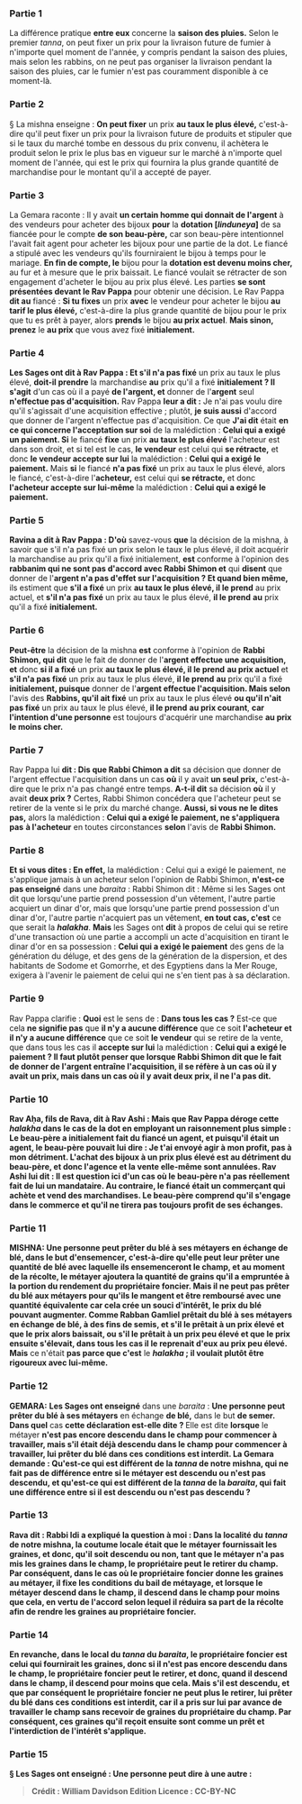 
### Partie 1
La différence pratique <b>entre eux</b> concerne la <b>saison des pluies.</b> Selon le premier <i>tanna</i>, on peut fixer un prix pour la livraison future de fumier à n'importe quel moment de l'année, y compris pendant la saison des pluies, mais selon les rabbins, on ne peut pas organiser la livraison pendant la saison des pluies, car le fumier n'est pas couramment disponible à ce moment-là.

### Partie 2
§ La mishna enseigne : <b>On peut fixer</b> un prix <b>au taux le plus élevé,</b> c'est-à-dire qu'il peut fixer un prix pour la livraison future de produits et stipuler que si le taux du marché tombe en dessous du prix convenu, il achètera le produit selon le prix le plus bas en vigueur sur le marché à n'importe quel moment de l'année, qui est le prix qui fournira la plus grande quantité de marchandise pour le montant qu'il a accepté de payer.

### Partie 3
La Gemara raconte : Il y avait <b>un certain homme qui donnait de l'argent</b> à des vendeurs pour acheter des bijoux <b>pour</b> la <b>dotation [<i>linduneya</i>]</b> de sa fiancée pour le compte <b>de son beau-père,</b> car son beau-père intentionnel l'avait fait agent pour acheter les bijoux pour une partie de la dot. Le fiancé a stipulé avec les vendeurs qu'ils fourniraient le bijou à temps pour le mariage. <b>En fin de compte, le</b> bijou pour la <b>dotation est devenu moins cher,</b> au fur et à mesure que le prix baissait. Le fiancé voulait se rétracter de son engagement d'acheter le bijou au prix plus élevé. Les parties <b>se sont présentées devant le Rav Pappa</b> pour obtenir une décision. Le Rav Pappa <b>dit au</b> fiancé : <b>Si tu fixes</b> un prix <b>avec</b> le vendeur pour acheter le bijou <b>au tarif le plus élevé,</b> c'est-à-dire la plus grande quantité de bijou pour le prix que tu es prêt à payer, alors <b>prends</b> le bijou <b>au prix actuel</b>. <b>Mais sinon, prenez</b> le <b>au prix</b> que vous avez fixé <b>initialement.</b>

### Partie 4
<b>Les Sages ont dit à Rav Pappa : Et s'il n'a pas fixé</b> un prix au taux le plus élevé, <b>doit-il prendre</b> la marchandise <b>au</b> prix qu'il a fixé <b>initialement ? Il s'agit</b> d'un cas où il a payé <b>de l'argent, et</b> donner de l'<b>argent</b> seul <b>n'effectue pas d'acquisition.</b> Rav Pappa <b>leur a dit :</b> Je n'ai pas voulu dire qu'il s'agissait d'une acquisition effective ; plutôt, <b>je suis aussi</b> d'accord que donner de l'argent n'effectue pas d'acquisition. Ce que <b>J'ai dit</b> était <b>en ce qui concerne l'acceptation sur soi</b> de la malédiction : <b>Celui qui a exigé un paiement. Si</b> le fiancé <b>fixe</b> un prix <b>au taux le plus élevé</b> l'acheteur est dans son droit, et si tel est le cas, <b>le vendeur</b> est celui qui <b>se rétracte,</b> et donc <b>le vendeur accepte sur lui</b> la malédiction : <b>Celui qui a exigé le paiement.</b> Mais <b>si</b> le fiancé <b>n'a pas fixé</b> un prix au taux le plus élevé, alors le fiancé, c'est-à-dire l'<b>acheteur,</b> est celui qui <b>se rétracte,</b> et donc <b>l'acheteur accepte sur lui-même</b> la malédiction : <b>Celui qui a exigé le paiement.</b>

### Partie 5
<b>Ravina a dit à Rav Pappa : D'où</b> savez-vous <b>que</b> la décision de la mishna, à savoir que s'il n'a pas fixé un prix selon le taux le plus élevé, il doit acquérir la marchandise au prix qu'il a fixé initialement, <b>est</b> conforme à l'opinion des <b>rabbanim qui ne sont pas d'accord avec Rabbi Shimon et</b> qui <b>disent</b> que donner de l'<b>argent n'a pas d'effet sur l'acquisition ? Et quand bien même,</b> ils estiment que <b>s'il a fixé</b> un prix <b>au taux le plus élevé, il le prend</b> au prix actuel</b>, et <b>s'il n'a pas fixé</b> un prix au taux le plus élevé, <b>il le prend</b> <b>au</b> prix qu'il a fixé <b>initialement.</b>

### Partie 6
<b>Peut-être</b> la décision de la mishna <b>est</b> conforme à l'opinion de <b>Rabbi Shimon, qui dit</b> que le fait de donner de l'<b>argent effectue une acquisition, et</b> donc <b>si il a fixé</b> un prix <b>au taux le plus élevé, il le prend</b> <b>au prix actuel</b> et <b>s'il n'a pas fixé</b> un prix au taux le plus élevé, <b>il le prend</b> <b>au</b> prix qu'il a fixé <b>initialement, puisque</b> donner de l'<b>argent effectue l'acquisition. Mais selon</b> l'avis des <b>Rabbins, qu'il ait fixé</b> un prix au taux le plus élevé <b>ou qu'il n'ait pas fixé</b> un prix au taux le plus élevé, <b>il le prend</b> <b>au prix courant</b>, <b>car l'intention d'une personne</b> est toujours d'acquérir une marchandise <b>au prix le moins cher.</b>

### Partie 7
Rav Pappa lui <b>dit : Dis que Rabbi Chimon a dit</b> sa décision que donner de l'argent effectue l'acquisition dans un cas <b>où</b> il y avait <b>un seul prix,</b> c'est-à-dire que le prix n'a pas changé entre temps. <b>A-t-il dit</b> sa décision <b>où</b> il y avait <b>deux prix ?</b> Certes, Rabbi Shimon concédera que l'acheteur peut se retirer de la vente si le prix du marché change. <b>Aussi, si vous ne le dites pas,</b> alors la malédiction : <b>Celui qui a exigé le paiement, ne s'appliquera pas</b> <b>à l'acheteur</b> en toutes circonstances <b>selon</b> l'avis de <b>Rabbi Shimon.</b>

### Partie 8
<b>Et si vous dites : En effet,</b> la malédiction : Celui qui a exigé le paiement, ne s'applique jamais à un acheteur selon l'opinion de Rabbi Shimon, <b>n'est-ce pas enseigné</b> dans une <i>baraita</i> : Rabbi Shimon dit : Même si les Sages ont dit que lorsqu'une partie prend possession d'un vêtement, l'autre partie acquiert un dinar d'or, mais que lorsqu'une partie prend possession d'un dinar d'or, l'autre partie n'acquiert pas un vêtement, <b>en tout cas, c'est</b> ce que serait la <b><i>halakha</i></b>. <b>Mais</b> les Sages ont <b>dit</b> à propos de celui qui se retire d'une transaction où une partie a accompli un acte d'acquisition en tirant le dinar d'or en sa possession : <b>Celui qui a exigé le paiement</b> des gens de la génération du déluge, et des gens de la génération de la dispersion, et des habitants de Sodome et Gomorrhe, et des Egyptiens dans la Mer Rouge, exigera à l'avenir le paiement de celui qui ne s'en tient pas à sa déclaration.

### Partie 9
Rav Pappa clarifie : <b>Quoi</b> est le sens de : <b>Dans tous les cas ?</b> Est-ce que cela <b>ne signifie pas</b> que <b>il n'y a aucune différence</b> que ce soit <b>l'acheteur et il n'y a aucune différence</b> que ce soit <b>le vendeur</b> qui se retire de la vente, que dans tous les cas il <b>accepte sur lui</b> la malédiction : <b>Celui qui a exigé le paiement ? Il faut plutôt penser que <b>lorsque Rabbi Shimon dit</b> que le fait de donner de l'argent entraîne l'acquisition, il se réfère à un cas <b>où</b> il y avait <b>un prix,</b> mais dans un cas <b>où</b> il y avait <b>deux prix, il ne l'a pas dit</b>.

### Partie 10
<b>Rav Aḥa, fils de Rava, dit à Rav Ashi : Mais que</b> Rav Pappa <b>déroge</b> cette <i>halakha</i> dans le cas de la dot en employant un raisonnement plus simple : Le beau-père a initialement fait du fiancé un agent, et puisqu'il était un agent, le beau-père pouvait lui dire : Je t'ai envoyé agir à mon profit, pas à mon détriment. L'achat des bijoux à un prix plus élevé est au détriment du beau-père, et donc l'agence et la vente elle-même sont annulées. Rav Ashi <b>lui dit :</b> Il est question ici d'un cas où le beau-père n'a pas réellement fait de lui un mandataire. Au contraire, le fiancé était <b>un commerçant qui achète et vend</b> des marchandises. Le beau-père comprend qu'il s'engage dans le commerce et qu'il ne tirera pas toujours profit de ses échanges.

### Partie 11
<strong>MISHNA:</strong> <b>Une personne peut prêter du blé à ses métayers</b> en échange <b>de blé,</b> dans le but <b>d'ensemencer,</b> c'est-à-dire qu'elle peut leur prêter une quantité de blé avec laquelle ils ensemenceront le champ, et au moment de la récolte, le métayer ajoutera la quantité de grains qu'il a empruntée à la portion du rendement du propriétaire foncier. <b>Mais il ne peut pas</b> prêter du blé aux métayers <b>pour qu'ils le mangent</b> et être remboursé avec une quantité équivalente car cela crée un souci d'intérêt, le prix du blé pouvant augmenter. <b>Comme Rabban Gamliel prêtait du blé à ses métayers</b> en échange <b>de blé,</b> à des fins <b>de semis,</b> et s'il le prêtait <b>à un prix élevé et que le prix</b> alors <b>baissait, ou</b> s'il le prêtait <b>à un prix peu élevé et que le prix</b> ensuite <b>s'élevait,</b> dans tous les cas <b>il le reprenait</b> d'eux au prix peu élevé. Mais</b> ce n'était <b>pas parce que c'est</b> le <b><i>halakha</i> ; il voulait plutôt être rigoureux avec lui-même.</b>

### Partie 12
<strong>GEMARA:</strong> <b>Les Sages ont enseigné</b> dans une <i>baraita</i> : <b>Une personne peut prêter du blé à ses métayers</b> en échange <b>de blé,</b> dans le but <b>de semer. Dans quel</b> cas <b>cette déclaration est-elle dite ? </b> Elle est dite <b>lorsque</b> le métayer <b>n'est pas encore <b>descendu</b> dans le champ pour commencer à travailler, <b>mais</b> s'il était déjà <b>descendu</b> dans le champ pour commencer à travailler, lui prêter du blé dans ces conditions est <b>interdit.</b> La Gemara demande : <b>Qu'est-ce qui est différent</b> de <b>la <i>tanna</i> de notre</b> mishna, <b>qui ne fait pas de différence entre</b> si le métayer <b>est descendu ou n'est pas descendu, et qu'est-ce qui est différent</b> de <b>la <i>tanna</i> de la <i>baraita</i>, qui fait une différence entre</b> si <b>il est descendu ou n'est pas descendu ?</b>

### Partie 13
<b>Rava dit : Rabbi Idi a expliqué</b> la question <b>à moi : Dans la localité du <i>tanna</i> de notre</b> mishna, la coutume locale était que <b>le métayer</b> <b>fournissait les graines,</b> et donc, <b>qu'il soit descendu ou non, tant que</b> le métayer <b>n'a pas mis les graines</b> dans le champ, le propriétaire <b>peut le retirer</b> du champ. Par conséquent, dans le cas où le propriétaire foncier donne les graines au métayer, il fixe les conditions du bail de métayage, <b>et lorsque</b> le métayer <b>descend</b> dans le champ, <b>il descend</b> dans le champ <b>pour moins que cela,</b> en vertu de l'accord selon lequel il réduira sa part de la récolte afin de rendre les graines au propriétaire foncier.

### Partie 14
En revanche, <b>dans le local du <i>tanna</i> du <i>baraita</i>, le propriétaire foncier</b> est celui qui <b>fournirait les graines, </b> donc <b>si il</b> n'est <b>pas encore descendu</b> dans le champ, le propriétaire foncier <b>peut le retirer,</b> et donc, <b>quand il descend</b> dans le champ, <b>il descend pour moins que cela. </b> Mais <b>s'il est descendu,</b> et que par conséquent le propriétaire foncier <b>ne peut plus le retirer,</b> lui prêter du blé dans ces conditions est <b>interdit,</b> car il a pris sur lui par avance de travailler le champ sans recevoir de graines du propriétaire du champ. Par conséquent, ces graines qu'il reçoit ensuite sont comme un prêt et l'interdiction de l'intérêt s'applique.

### Partie 15
§ <b>Les Sages ont enseigné : Une personne peut dire à une autre :</b>

>Crédit : William Davidson Edition
>Licence : CC-BY-NC